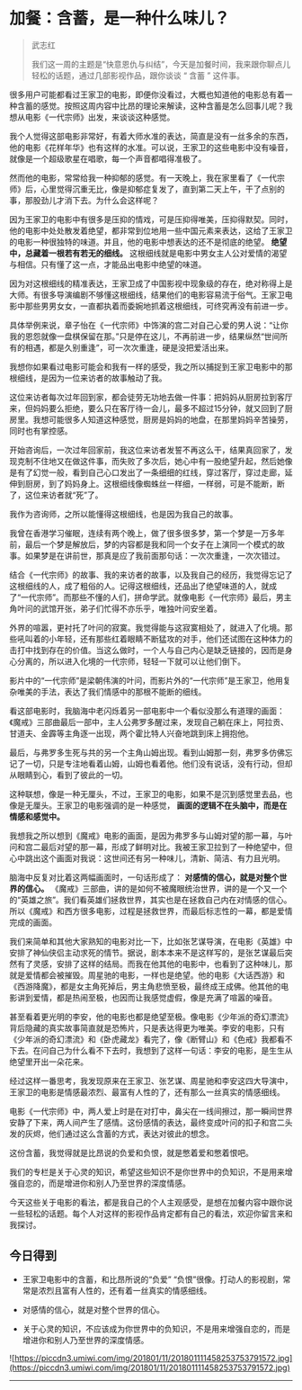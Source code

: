 # 加餐：含蓄，是一种什么味儿？

> 武志红
> 
> 我们这一周的主题是“快意恩仇与纠结”，今天是加餐时间，我来跟你聊点儿轻松的话题，通过几部影视作品，跟你谈谈 “ 含蓄 ” 这件事。

很多用户可能都看过王家卫的电影，即便你没看过，大概也知道他的电影总有着一种含蓄的感觉。按照这周内容中比昂的理论来解读，这种含蓄是怎么回事儿呢？我想从电影《一代宗师》出发，来谈谈这种感觉。

我个人觉得这部电影非常好，有着大师水准的表达，简直是没有一丝多余的东西，他的电影《花样年华》也有这样的水准。可以说，王家卫的这些电影中没有噪音，就像是一个超级歌星在唱歌，每一个声音都唱得准极了。

然而他的电影，常常给我一种抑郁的感觉。有一天晚上，我在家里看了《一代宗师》后，心里觉得沉重无比，像是抑郁症复发了，直到第二天上午，干了点别的事，那股劲儿才消下去。为什么会这样呢？

因为王家卫的电影中有很多是压抑的情戏，可是压抑得唯美，压抑得默契。同时，他的电影中处处散发着绝望，都非常到位地用一些中国元素来表达，这给了王家卫的电影一种很独特的味道。并且，他的电影中想表达的还不是彻底的绝望。 **绝望中，总藏着一根若有若无的细线。** 这根细线就是电影中男女主人公对爱情的渴望与相信。只有懂了这一点，才能品出电影中绝望的味道。

因为对这根细线的精准表达，王家卫成了中国影视中现象级的存在，绝对称得上是大师。有很多导演编剧不够懂这根细线，结果他们的电影容易流于俗气。王家卫电影中那些男男女女，一直都执着而委婉地抓着这根细线，可终究再没有前进一步。

具体举例来说，章子怡在《一代宗师》中饰演的宫二对自己心爱的男人说：“让你我的恩怨就像一盘棋保留在那。”只是停在这儿，不再前进一步，结果纵然“世间所有的相遇，都是久别重逢”，可一次次重逢，硬是没把爱活出来。

我想你如果看过电影可能会和我有一样的感受，我之所以捕捉到王家卫电影中的那根细线，是因为一位来访者的故事触动了我。

这位来访者每次过年回到家，都会徒劳无功地去做一件事：把妈妈从厨房拉到客厅来，但妈妈要么拒绝，要么只在客厅待一会儿，最多不超过15分钟，就又回到了厨房里。我想可能很多人知道这种感觉，厨房是妈妈的地盘，在那里妈妈辛苦操劳，同时也有掌控感。

开始咨询后，一次过年回家前，我这位来访者发誓不再这么干，结果真回家了，发现克制不住地又在做这件事，而失败了多次后，她心中有一股绝望升起，然后她像是有了幻觉一般，看到自己心口发出了一条细细的红线，穿过客厅，穿过走廊，延伸到厨房，到了妈妈身上。这根细线像蜘蛛丝一样细，一样弱，可是不能断，断了，这位来访者就“死”了。

我作为咨询师，之所以能懂得这根细线，也是因为我自己的故事。

我曾在香港学习催眠，连续有两个晚上，做了很多很多梦，第一个梦是一万多年前，最后一个梦是解放后，梦的内容都是我和同一个女子在上演同一个模式的故事。如果梦是在讲前世，那真是应了我前面那句话：一次次重逢，一次次错过。

结合《一代宗师》的故事、我的来访者的故事，以及我自己的经历，我觉得忘记了这根细线的人，成了粗俗的人。记得这根细线，还品出了绝望味道的人，就成了“一代宗师”。而那些不懂的人们，拼命学武。就像电影《一代宗师》最后，男主角叶问的武馆开张，弟子们忙得不亦乐乎，唯独叶问安坐着。

外界的喧嚣，更衬托了叶问的寂寞。我觉得能与这寂寞相处了，就进入了化境。那些吼叫着的小年轻，还有那些红着眼睛不断猛攻的对手，他们还试图在这种体力的击打中找到存在的价值。当这么做时，一个人与自己内心是缺乏链接的，因而是身心分离的，所以进入化境的一代宗师，轻轻一下就可以让他们倒下。

影片中的“一代宗师”是梁朝伟演的叶问，而影片外的“一代宗师”是王家卫，他用复杂唯美的手法，表达了我们情感中的那根不能断的细线。

看这部电影时，我脑海中老闪烁着另一部电影中一个看似没那么有道理的画面：《魔戒》三部曲最后一部中，主人公弗罗多醒过来，发现自己躺在床上，阿拉贡、甘道夫、金霹等主角逐一出现，两个霍比特人兴奋地跳到床上拥抱他。

最后，与弗罗多生死与共的另一个主角山姆出现。看到山姆那一刻，弗罗多仿佛忘记了一切，只是专注地看着山姆，山姆也看着他。他们没有说话，没有行动，但却从眼睛到心，看到了彼此的一切。

这种联想，像是一种无厘头，不过，王家卫的电影，如果不是沉到感觉里去品，也像是无厘头。王家卫的电影强调的是一种感觉， **画面的逻辑不在头脑中，而是在情感和感觉中。**

我想我之所以想到《魔戒》电影的画面，是因为弗罗多与山姆对望的那一幕，与叶问和宫二最后对望的那一幕，形成了鲜明对比。我被王家卫拉到了一种绝望中，但心中跳出这个画面对我说：这世间还有另一种味儿，清新、简洁、有力且光明。

脑海中反复对比着这两幅画面时，一句话形成了： **对感情的信心，就是对整个世界的信心。** 《魔戒》三部曲，讲的是如何不被魔眼统治世界，讲的是一个又一个的“英雄之旅”。我们看英雄们拯救世界，其实也是在拯救自己内在对情感的信心。所以《魔戒》和西方很多电影，过程是拯救世界，而最后标志性的一幕，都是爱情完成的画面。

我们来简单和其他大家熟知的电影对比一下，比如张艺谋导演，在电影《英雄》中安排了神仙侠侣主动求死的情节。据说，剧本本来不是这样写的，是张艺谋最后突然有了灵感，安排了这样的结局。而我在他其他的电影中，也看到了这种味儿，那就是爱情都会被摧毁。周星驰的电影，一样也是绝望。他的电影《大话西游》和《西游降魔》，都是女主角死掉后，男主角悲愤至极，最终成王成佛。他其他的电影讲到爱情，都是热闹至极，也因而让我感觉虚假，像是充满了喧嚣的噪音。

甚至看着更光明的李安，他的电影也都是绝望至极。像电影《少年派的奇幻漂流》背后隐藏的真实故事简直就是恐怖片，只是表达得更为唯美。李安的电影，只有《少年派的奇幻漂流》和《卧虎藏龙》看完了，像《断臂山》和《色戒》我都看不下去。在问自己为什么看不下去时，我想到了这样一句话：李安的电影，是生生从绝望里开出一朵花来。

经过这样一番思考，我发现原来在王家卫、张艺谋、周星驰和李安这四大导演中，王家卫的电影是情感最浓烈、最富有人性的了，还有那么一丝真实的情感细线。

电影《一代宗师》中，两人爱上时是在对打中，鼻尖在一线间擦过，那一瞬间世界安静了下来，两人间产生了感情。这份感情的表达，最终变成叶问的扣子和宫二头发的灰烬，他们通过这么含蓄的方式，表达对彼此的想念。

这份含蓄，我觉得就是比昂说的负爱和负恨，就是憋着爱和憋着恨吧。

我们的专栏是关于心灵的知识，希望这些知识不是你世界中的负知识，不是用来增强自恋的，而是增进你和别人乃至世界的深度情感。

今天这些关于电影的看法，都是我自己的个人主观感受，是想在加餐内容中跟你说一些轻松的话题。每个人对这样的影视作品肯定都有自己的看法，欢迎你留言来和我探讨。

## 今日得到

* 王家卫电影中的含蓄，和比昂所说的“负爱” “负恨”很像。打动人的影视剧，常常是浓烈且富有人性的，还有着一丝真实的情感细线。

* 对感情的信心，就是对整个世界的信心。

* 关于心灵的知识，不应该成为你世界中的负知识，不是用来增强自恋的，而是增进你和别人乃至世界的深度情感。

![https://piccdn3.umiwi.com/img/201801/11/201801111458253753791572.jpg](https://piccdn3.umiwi.com/img/201801/11/201801111458253753791572.jpg)

---
